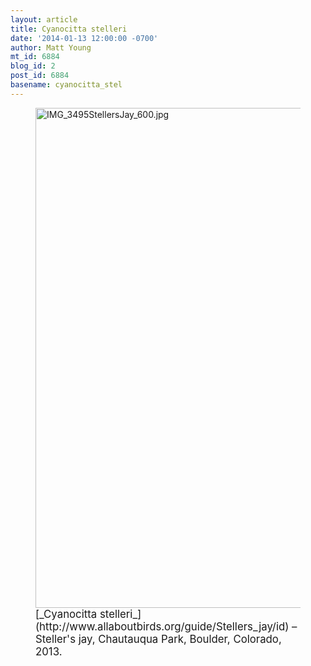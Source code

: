 ```yaml
---
layout: article
title: Cyanocitta stelleri
date: '2014-01-13 12:00:00 -0700'
author: Matt Young
mt_id: 6884
blog_id: 2
post_id: 6884
basename: cyanocitta_stel
---
```

<figure>
<img src="{{ site.baseurl }}/uploads/2013/IMG_3495StellersJay_600.jpg" alt="IMG_3495StellersJay_600.jpg" width="600" height="800" />
<figcaption markdown="span">
<big>[_Cyanocitta stelleri_](http://www.allaboutbirds.org/guide/Stellers_jay/id) &ndash; Steller's jay, Chautauqua Park, Boulder, Colorado, 2013.</big>

</figcaption>
</figure>
